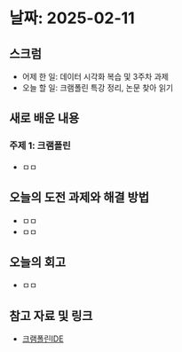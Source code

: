 # 날짜: 2025-02-11

## 스크럼
- 어제 한 일: 데이터 시각화 복습 및 3주차 과제
- 오늘 할 일: 크램폴린 특강 정리, 논문 찾아 읽기

## 새로 배운 내용
### 주제 1: 크램폴린
- ㅁㅁ

## 오늘의 도전 과제와 해결 방법
- ㅁㅁ
- ㅁㅁ

## 오늘의 회고
- ㅁㅁ

## 참고 자료 및 링크
- [크램폴린IDE](https://krampoline-help.goorm.io/)
